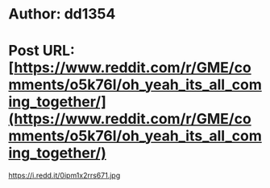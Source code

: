 # Author: dd1354
# Post URL: [https://www.reddit.com/r/GME/comments/o5k76l/oh_yeah_its_all_coming_together/](https://www.reddit.com/r/GME/comments/o5k76l/oh_yeah_its_all_coming_together/)


https://i.redd.it/0ipm1x2rrs671.jpg